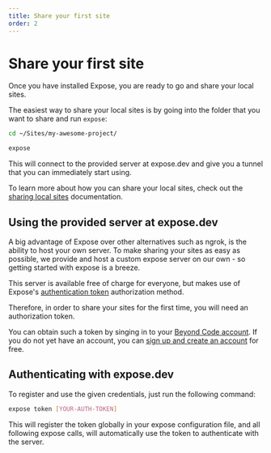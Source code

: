 ```yaml
---
title: Share your first site
order: 2
---
```


# Share your first site

Once you have installed Expose, you are ready to go and share your local sites.

The easiest way to share your local sites is by going into the folder that you want to share and run `expose`:

```bash
cd ~/Sites/my-awesome-project/

expose
```

This will connect to the provided server at expose.dev and give you a tunnel that you can immediately start using.

To learn more about how you can share your local sites, check out the [sharing local sites](/docs/expose/client/sharing) documentation.

## Using the provided server at expose.dev

A big advantage of Expose over other alternatives such as ngrok, is the ability to host your own server. To make sharing your sites as easy as possible, we provide and host a custom expose server on our own - so getting started with expose is a breeze.

This server is available free of charge for everyone, but makes use of Expose's [authentication token]() authorization method.

Therefore, in order to share your sites for the first time, you will need an authorization token.

You can obtain such a token by singing in to your [Beyond Code account](/login). If you do not yet have an account, you can [sign up and create an account](/register) for free.

## Authenticating with expose.dev

To register and use the given credentials, just run the following command:

```bash
expose token [YOUR-AUTH-TOKEN]
```

This will register the token globally in your expose configuration file, and all following expose calls, will automatically use the token to authenticate with the server.